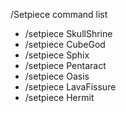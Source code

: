 /Setpiece command list

* /setpiece SkullShrine
* /setpiece CubeGod
* /setpiece Sphix
* /setpiece Pentaract
* /setpiece Oasis
* /setpiece LavaFissure
* /setpiece Hermit
